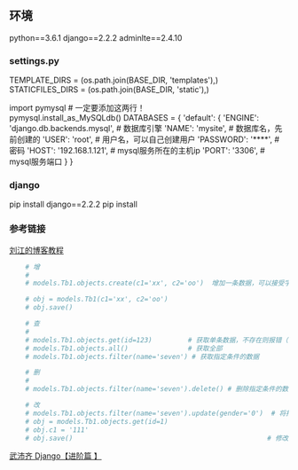## 环境
python==3.6.1
django==2.2.2
adminlte==2.4.10

### settings.py
TEMPLATE_DIRS = (os.path.join(BASE_DIR,  'templates'),)
STATICFILES_DIRS = (os.path.join(BASE_DIR,  'static'),)

import pymysql         # 一定要添加这两行！           
pymysql.install_as_MySQLdb()
DATABASES = {
    'default': {
        'ENGINE': 'django.db.backends.mysql',   # 数据库引擎
        'NAME': 'mysite',                       # 数据库名，先前创建的
        'USER': 'root',                         # 用户名，可以自己创建用户
        'PASSWORD': '****',                     # 密码
        'HOST': '192.168.1.121',                # mysql服务所在的主机ip
        'PORT': '3306',                         # mysql服务端口
    }
}

### django
pip install django==2.2.2
pip install 

### 参考链接
[刘江的博客教程](http://www.liujiangblog.com/course/django/125)

```python
    # 增
    #
    # models.Tb1.objects.create(c1='xx', c2='oo')  增加一条数据，可以接受字典类型数据 **kwargs

    # obj = models.Tb1(c1='xx', c2='oo')
    # obj.save()

    # 查
    #
    # models.Tb1.objects.get(id=123)         # 获取单条数据，不存在则报错（不建议）
    # models.Tb1.objects.all()               # 获取全部
    # models.Tb1.objects.filter(name='seven') # 获取指定条件的数据

    # 删
    #
    # models.Tb1.objects.filter(name='seven').delete() # 删除指定条件的数据

    # 改
    # models.Tb1.objects.filter(name='seven').update(gender='0')  # 将指定条件的数据更新，均支持 **kwargs
    # obj = models.Tb1.objects.get(id=1)
    # obj.c1 = '111'
    # obj.save()                                                 # 修改单条数据
```
[武沛齐 Django【进阶篇 】](https://www.cnblogs.com/wupeiqi/articles/5246483.html)